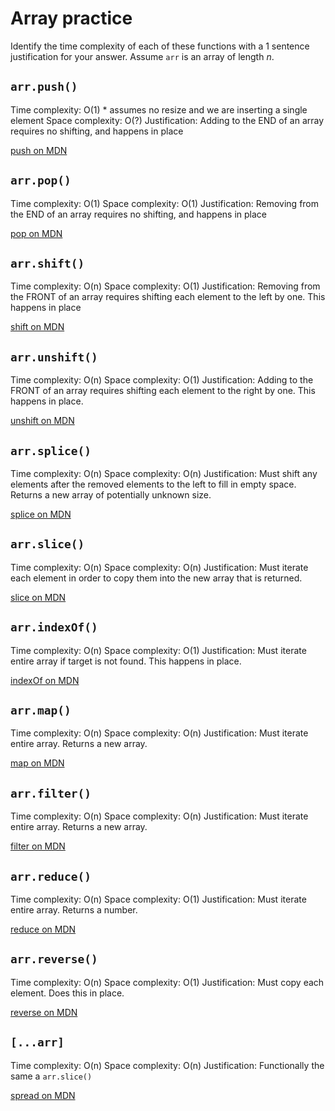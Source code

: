 # Array practice

Identify the time complexity of each of these functions with a 1 sentence
justification for your answer. Assume `arr` is an array of length _n_.

## `arr.push()`

Time complexity: O(1) * assumes no resize and we are inserting a single element
Space complexity: O(?)
Justification: Adding to the END of an array requires no shifting, and happens in place

[push on MDN][push]

## `arr.pop()`

Time complexity: O(1)
Space complexity: O(1)
Justification: Removing from the END of an array requires no shifting, and happens in place

[pop on MDN][pop]

## `arr.shift()`

Time complexity: O(n)
Space complexity: O(1)
Justification: Removing from the FRONT of an array requires shifting each element to the left by one. This happens in place

[shift on MDN][shift]

## `arr.unshift()`

Time complexity: O(n)
Space complexity: O(1)
Justification: Adding to the FRONT of an array requires shifting each element to the right by one. This happens in place.

[unshift on MDN][unshift]

## `arr.splice()`

Time complexity: O(n)
Space complexity: O(n)
Justification: Must shift any elements after the removed elements to the left to fill in empty space. Returns a new array of potentially unknown size.

[splice on MDN][splice]

## `arr.slice()`

Time complexity: O(n)
Space complexity: O(n)
Justification: Must iterate each element in order to copy them into the new array that is returned.

[slice on MDN][slice]

## `arr.indexOf()`

Time complexity: O(n)
Space complexity: O(1)
Justification: Must iterate entire array if target is not found. This happens in place.

[indexOf on MDN][indexOf]

## `arr.map()`

Time complexity: O(n)
Space complexity: O(n)
Justification: Must iterate entire array. Returns a new array.

[map on MDN][map]

## `arr.filter()`

Time complexity: O(n)
Space complexity: O(n)
Justification: Must iterate entire array. Returns a new array.

[filter on MDN][filter]

## `arr.reduce()`

Time complexity: O(n)
Space complexity: O(1)
Justification: Must iterate entire array. Returns a number.

[reduce on MDN][reduce]

## `arr.reverse()`

Time complexity: O(n)
Space complexity: O(1)
Justification: Must copy each element. Does this in place.

[reverse on MDN][reverse]

## `[...arr]`

Time complexity: O(n)
Space complexity: O(n)
Justification: Functionally the same a `arr.slice()`

[spread on MDN][spread]

[push]:https://developer.mozilla.org/en-US/docs/Web/JavaScript/Reference/Global_Objects/Array/push
[pop]:https://developer.mozilla.org/en-US/docs/Web/JavaScript/Reference/Global_Objects/Array/pop
[shift]:https://developer.mozilla.org/en-US/docs/Web/JavaScript/Reference/Global_Objects/Array/shift
[unshift]:https://developer.mozilla.org/en-US/docs/Web/JavaScript/Reference/Global_Objects/Array/unshift
[splice]:https://developer.mozilla.org/en-US/docs/Web/JavaScript/Reference/Global_Objects/Array/splice
[slice]:https://developer.mozilla.org/en-US/docs/Web/JavaScript/Reference/Global_Objects/Array/slice
[indexOf]:https://developer.mozilla.org/en-US/docs/Web/JavaScript/Reference/Global_Objects/Array/indexOf
[map]:https://developer.mozilla.org/en-US/docs/Web/JavaScript/Reference/Global_Objects/Array/map
[filter]:https://developer.mozilla.org/en-US/docs/Web/JavaScript/Reference/Global_Objects/Array/filter
[reduce]:https://developer.mozilla.org/en-US/docs/Web/JavaScript/Reference/Global_Objects/Array/reduce
[reverse]:https://developer.mozilla.org/en-US/docs/Web/JavaScript/Reference/Global_Objects/Array/reverse
[spread]:https://developer.mozilla.org/en-US/docs/Web/JavaScript/Reference/Operators/Spread_syntax
